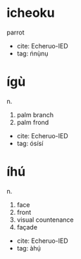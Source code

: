 

# icheoku

parrot

* cite: Echeruo-IED
* tag: ńnụ̀nụ

# ígù

n.

1. palm branch
2. palm frond

* cite: Echeruo-IED
* tag: ósísí

# íhú

n.

1. face
2. front
3. visual countenance
4. façade

* cite: Echeruo-IED
* tag: àhụ́

